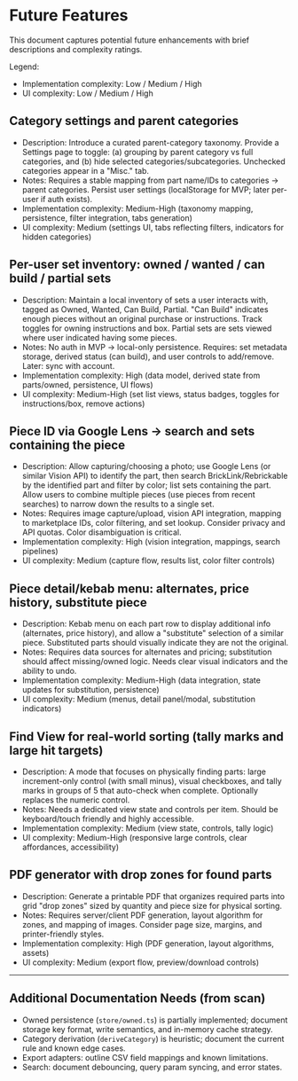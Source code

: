 # Future Features

This document captures potential future enhancements with brief descriptions and complexity ratings.

Legend:
- Implementation complexity: Low / Medium / High
- UI complexity: Low / Medium / High

## Category settings and parent categories
- Description: Introduce a curated parent-category taxonomy. Provide a Settings page to toggle: (a) grouping by parent category vs full categories, and (b) hide selected categories/subcategories. Unchecked categories appear in a "Misc." tab.
- Notes: Requires a stable mapping from part name/IDs to categories → parent categories. Persist user settings (localStorage for MVP; later per-user if auth exists).
- Implementation complexity: Medium-High (taxonomy mapping, persistence, filter integration, tabs generation)
- UI complexity: Medium (settings UI, tabs reflecting filters, indicators for hidden categories)

## Per-user set inventory: owned / wanted / can build / partial sets
- Description: Maintain a local inventory of sets a user interacts with, tagged as Owned, Wanted, Can Build, Partial. "Can Build" indicates enough pieces without an original purchase or instructions. Track toggles for owning instructions and box. Partial sets are sets viewed where user indicated having some pieces.
- Notes: No auth in MVP → local-only persistence. Requires: set metadata storage, derived status (can build), and user controls to add/remove. Later: sync with account.
- Implementation complexity: High (data model, derived state from parts/owned, persistence, UI flows)
- UI complexity: Medium-High (set list views, status badges, toggles for instructions/box, remove actions)

## Piece ID via Google Lens → search and sets containing the piece
- Description: Allow capturing/choosing a photo; use Google Lens (or similar Vision API) to identify the part, then search BrickLink/Rebrickable by the identified part and filter by color; list sets containing the part. Allow users to combine multiple pieces (use pieces from recent searches) to narrow down the results to a single set.
- Notes: Requires image capture/upload, vision API integration, mapping to marketplace IDs, color filtering, and set lookup. Consider privacy and API quotas. Color disambiguation is critical.
- Implementation complexity: High (vision integration, mappings, search pipelines)
- UI complexity: Medium (capture flow, results list, color filter controls)

## Piece detail/kebab menu: alternates, price history, substitute piece
- Description: Kebab menu on each part row to display additional info (alternates, price history), and allow a "substitute" selection of a similar piece. Substituted parts should visually indicate they are not the original.
- Notes: Requires data sources for alternates and pricing; substitution should affect missing/owned logic. Needs clear visual indicators and the ability to undo.
- Implementation complexity: Medium-High (data integration, state updates for substitution, persistence)
- UI complexity: Medium (menus, detail panel/modal, substitution indicators)

## Find View for real-world sorting (tally marks and large hit targets)
- Description: A mode that focuses on physically finding parts: large increment-only control (with small minus), visual checkboxes, and tally marks in groups of 5 that auto-check when complete. Optionally replaces the numeric control.
- Notes: Needs a dedicated view state and controls per item. Should be keyboard/touch friendly and highly accessible.
- Implementation complexity: Medium (view state, controls, tally logic)
- UI complexity: Medium-High (responsive large controls, clear affordances, accessibility)

## PDF generator with drop zones for found parts
- Description: Generate a printable PDF that organizes required parts into grid "drop zones" sized by quantity and piece size for physical sorting.
- Notes: Requires server/client PDF generation, layout algorithm for zones, and mapping of images. Consider page size, margins, and printer-friendly styles.
- Implementation complexity: High (PDF generation, layout algorithms, assets)
- UI complexity: Medium (export flow, preview/download controls)

---

## Additional Documentation Needs (from scan)
- Owned persistence (`store/owned.ts`) is partially implemented; document storage key format, write semantics, and in-memory cache strategy.
- Category derivation (`deriveCategory`) is heuristic; document the current rule and known edge cases.
- Export adapters: outline CSV field mappings and known limitations.
- Search: document debouncing, query param syncing, and error states.
